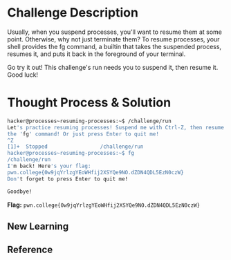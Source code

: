 # Challenge Description
Usually, when you suspend processes, you'll want to resume them at some point. Otherwise, why not just terminate them? To resume processes, your shell provides the fg command, a builtin that takes the suspended process, resumes it, and puts it back in the foreground of your terminal.

Go try it out! This challenge's run needs you to suspend it, then resume it. Good luck!
# Thought Process & Solution

```bash
hacker@processes~resuming-processes:~$ /challenge/run
Let's practice resuming processes! Suspend me with Ctrl-Z, then resume me with 
the 'fg' command! Or just press Enter to quit me!
^Z
[1]+  Stopped                 /challenge/run
hacker@processes~resuming-processes:~$ fg
/challenge/run
I'm back! Here's your flag:
pwn.college{0w9jqYrlzgYEoWHfij2XSYQe9NO.dZDN4QDL5EzN0czW}
Don't forget to press Enter to quit me!

Goodbye!
```
**Flag:** `pwn.college{0w9jqYrlzgYEoWHfij2XSYQe9NO.dZDN4QDL5EzN0czW}`
## New Learning
## Reference
